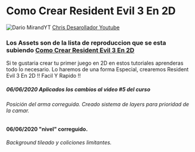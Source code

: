 # Como Crear Resident Evil 3 En 2D


![Dario MirandYT](https://i.imgur.com/K3f6WWZ.jpg)
 [Chris Desarollador Youtube](https://www.youtube.com/channel/UCnnPcNv7kxrhLFwukiwNM1g)
### Los Assets son de la lista de reproduccion que se esta subiendo [Como Crear Resident Evil 3 En 2D](https://www.youtube.com/playlist?list=PLX123YkurzGSzg5kGystIlJFu98kn7E6r)
 
Si te gustaria crear tu primer juego en 2D en estos tutoriales aprenderas todo lo necesario. Lo haremos de una forma Especial, crearemos Resident Evil 3 En 2D !!  Facil Y Rapido !!

##### 06/06/2020 Aplicados los cambios al video #5 del curso
###### Posición del arma correguida. Creado sistema de layers para prioridad de la camar.
#### 06/06/2020 "nivel" correguido. 
###### Background tileado y coliciones limitantes.
